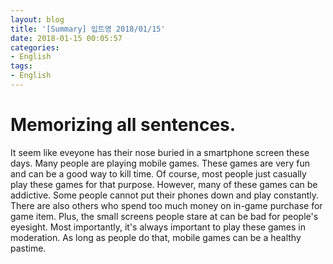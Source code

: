 ```yaml
---
layout: blog
title: '[Summary] 입트영 2018/01/15'
date: 2018-01-15 00:05:57
categories:
- English
tags:
- English
---
```


# Memorizing all sentences.

It seem like eveyone has their nose buried in a smartphone screen these days. Many people are playing mobile games. These games are very fun and can be a good way to kill time. Of course, most people just casually play these games for that purpose. However, many of these games can be addictive. Some people cannot put their phones down and play constantly. There are also others who spend too much money on in-game purchase for game item. Plus, the small screens people stare at can be bad for people's eyesight. Most importantly, it's always important to play these games in moderation. As long as people do that, mobile games can be a healthy pastime.